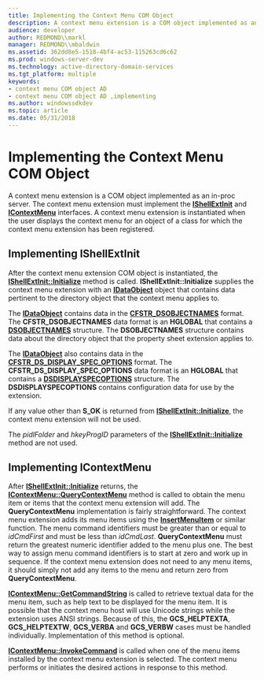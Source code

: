 ```yaml
---
title: Implementing the Context Menu COM Object
description: A context menu extension is a COM object implemented as an in-proc server.
audience: developer
author: REDMOND\\markl
manager: REDMOND\\mbaldwin
ms.assetid: 362dd8e5-1518-4bf4-ac53-115263cd6c62
ms.prod: windows-server-dev
ms.technology: active-directory-domain-services
ms.tgt_platform: multiple
keywords:
- context menu COM object AD
- context menu COM object AD ,implementing
ms.author: windowssdkdev
ms.topic: article
ms.date: 05/31/2018
---
```


# Implementing the Context Menu COM Object

A context menu extension is a COM object implemented as an in-proc server. The context menu extension must implement the [**IShellExtInit**](https://www.bing.com/search?q=**IShellExtInit**) and [**IContextMenu**](https://www.bing.com/search?q=**IContextMenu**) interfaces. A context menu extension is instantiated when the user displays the context menu for an object of a class for which the context menu extension has been registered.

## Implementing IShellExtInit

After the context menu extension COM object is instantiated, the [**IShellExtInit::Initialize**](https://www.bing.com/search?q=**IShellExtInit::Initialize**) method is called. **IShellExtInit::Initialize** supplies the context menu extension with an [**IDataObject**](https://msdn.microsoft.com/windows/desktop/8a002deb-2727-456c-8078-a9b0d5893ed4) object that contains data pertinent to the directory object that the context menu applies to.

The [**IDataObject**](https://msdn.microsoft.com/windows/desktop/8a002deb-2727-456c-8078-a9b0d5893ed4) contains data in the [**CFSTR\_DSOBJECTNAMES**](https://msdn.microsoft.com/library/aa814586) format. The **CFSTR\_DSOBJECTNAMES** data format is an **HGLOBAL** that contains a [**DSOBJECTNAMES**](/windows/desktop/api/Dsclient/ns-dsclient-dsobjectnames) structure. The **DSOBJECTNAMES** structure contains data about the directory object that the property sheet extension applies to.

The [**IDataObject**](https://msdn.microsoft.com/windows/desktop/8a002deb-2727-456c-8078-a9b0d5893ed4) also contains data in the [**CFSTR\_DS\_DISPLAY\_SPEC\_OPTIONS**](cfstr-ds-display-spec-options.md) format. The **CFSTR\_DS\_DISPLAY\_SPEC\_OPTIONS** data format is an **HGLOBAL** that contains a [**DSDISPLAYSPECOPTIONS**](/windows/desktop/api/Dsclient/ns-dsclient-_dsdisplayspecoptions) structure. The **DSDISPLAYSPECOPTIONS** contains configuration data for use by the extension.

If any value other than **S\_OK** is returned from [**IShellExtInit::Initialize**](https://www.bing.com/search?q=**IShellExtInit::Initialize**), the context menu extension will not be used.

The *pidlFolder* and *hkeyProgID* parameters of the [**IShellExtInit::Initialize**](https://www.bing.com/search?q=**IShellExtInit::Initialize**) method are not used.

## Implementing IContextMenu

After [**IShellExtInit::Initialize**](https://www.bing.com/search?q=**IShellExtInit::Initialize**) returns, the [**IContextMenu::QueryContextMenu**](https://www.bing.com/search?q=**IContextMenu::QueryContextMenu**) method is called to obtain the menu item or items that the context menu extension will add. The **QueryContextMenu** implementation is fairly straightforward. The context menu extension adds its menu items using the [**InsertMenuItem**](https://www.bing.com/search?q=**InsertMenuItem**) or similar function. The menu command identifiers must be greater than or equal to *idCmdFirst* and must be less than *idCmdLast*. **QueryContextMenu** must return the greatest numeric identifier added to the menu plus one. The best way to assign menu command identifiers is to start at zero and work up in sequence. If the context menu extension does not need to any menu items, it should simply not add any items to the menu and return zero from **QueryContextMenu**.

[**IContextMenu::GetCommandString**](https://www.bing.com/search?q=**IContextMenu::GetCommandString**) is called to retrieve textual data for the menu item, such as help text to be displayed for the menu item. It is possible that the context menu host will use Unicode strings while the extension uses ANSI strings. Because of this, the **GCS\_HELPTEXTA**, **GCS\_HELPTEXTW**, **GCS\_VERBA** and **GCS\_VERBW** cases must be handled individually. Implementation of this method is optional.

[**IContextMenu::InvokeCommand**](https://www.bing.com/search?q=**IContextMenu::InvokeCommand**) is called when one of the menu items installed by the context menu extension is selected. The context menu performs or initiates the desired actions in response to this method.

 

 




